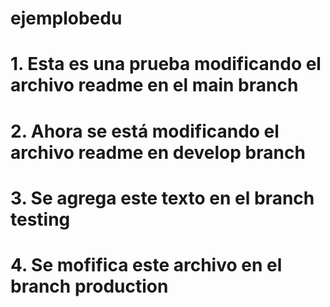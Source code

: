 # ejemplobedu
# 1. Esta es una prueba modificando el archivo readme en el main branch
# 2. Ahora se está modificando el archivo readme en develop branch
# 3. Se agrega este texto en el branch testing
# 4. Se mofifica este archivo en el branch production
